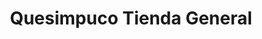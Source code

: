 ---
title: "Quesimpuco Tienda General"
url: /quesimpuco/quesimpuco-tienda-general/
shop: tienda rural
---